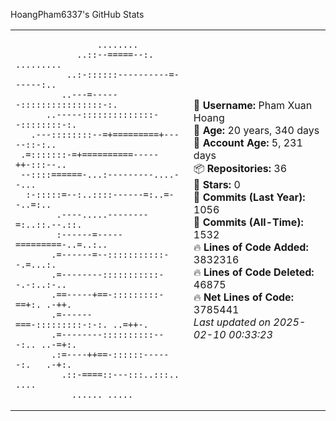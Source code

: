 HoangPham6337's GitHub Stats

<table>
<tr>
<td>
                                                  
                                                  
                                                  
                                                  
                    ........                      
                ..::--=====--:. .........         
              ..:-::::::----------=------:..      
             ..---=------::::::::::::::::-:.      
          ..-----::::::::::::::--::::::::-:.      
       .---::::::::--=+=========+-----::-:..      
     .=:::::::-=+==========-----++-:::--..        
     --::::======-...:---------....--...          
      :-:::::=--:..::::------=:..=--..=:..        
            .----.....--------=:..::.--.::.       
            :------=-----=========-..=..:..       
           .=------=--:::::::::::--.=...:.        
           .=--------:::::::::::--.-:..:-..       
           .==-----+==-:::::::::-==+:. .-++.      
           .=------===-:::::::::-:-:. ..=++-.     
           .=--------::::::::::---:.. ..-=+:.     
           .:=----++==-::::::------:.   .-+:.     
             .::-====::---:::..:::..    ....      
               ...... .....                       
                                                  
                                                  
                                                  
                                                  
    
</td>
<td>

👤 **Username:** Pham Xuan Hoang  
📅 **Age:** 20 years, 340 days  
📅 **Account Age:** 5, 231 days  
📦 **Repositories:** 36  
🌟 **Stars:** 0  
📌 **Commits (Last Year):** 1056  
📌 **Commits (All-Time):** 1532  
🔥 **Lines of Code Added:** 3832316  
🔥 **Lines of Code Deleted:** 46875  
🔥 **Net Lines of Code:** 3785441  
_Last updated on 2025-02-10 00:33:23_  
</td>
</tr>
</table>
